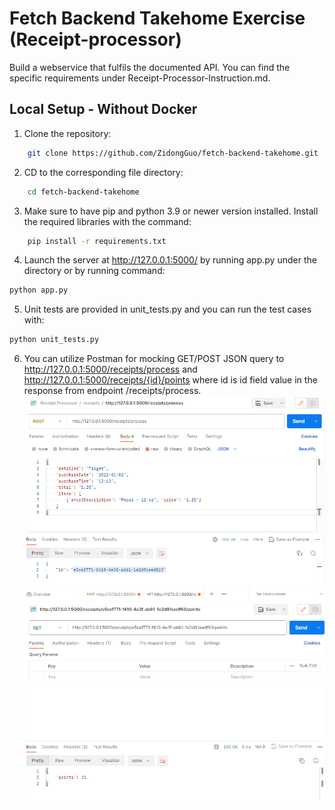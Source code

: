 # Fetch Backend Takehome Exercise (Receipt-processor)

Build a webservice that fulfils the documented API. You can find the specific requirements under Receipt-Processor-Instruction.md.

## Local Setup - Without Docker
1. Clone the repository: 

```bash
    git clone https://github.com/ZidongGuo/fetch-backend-takehome.git
```

2. CD to the corresponding file directory:

```bash
    cd fetch-backend-takehome
```

3. Make sure to have pip and python 3.9 or newer version installed. Install the required libraries with the command:

```bash
    pip install -r requirements.txt
```

4. Launch the server at http://127.0.0.1:5000/ by running app.py under the directory or by running command:

```bash
python app.py
```

5. Unit tests are provided in unit_tests.py and you can run the test cases with:
```bash
python unit_tests.py
```

6. You can utilize Postman for mocking GET/POST JSON query to http://127.0.0.1:5000/receipts/process and http://127.0.0.1:5000/receipts/{id}/points where id is id field value in the response from endpoint /receipts/process. 
![Screenshot](POSTquery.png)
![Screenshot](GETquery.png)